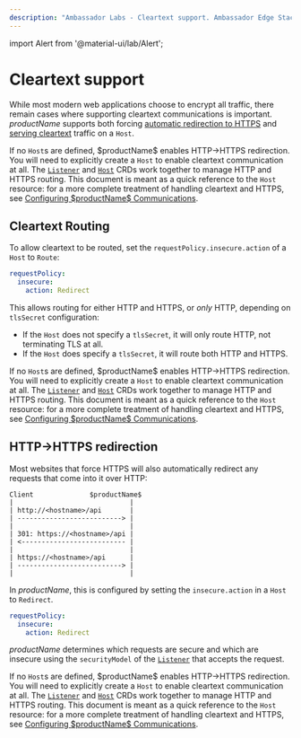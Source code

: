 ```yaml
---
description: "Ambassador Labs - Cleartext support. Ambassador Edge Stack supports both forcing automatic redirection to HTTPS and serving cleartext traffic on a Host."
---
```


import Alert from '@material-ui/lab/Alert';

# Cleartext support

While most modern web applications choose to encrypt all traffic, there remain
cases where supporting cleartext communications is important. $productName$ supports
both forcing [automatic redirection to HTTPS](#http-https-redirection) and
[serving cleartext](#cleartext-routing) traffic on a `Host`.

<Alert severity="info">
  If no <code>Host</code>s are defined, $productName$ enables HTTP->HTTPS redirection. You will
  need to explicitly create a <code>Host</code> to enable cleartext communication at all.
</Alert>

<Alert severity="info">
  The <a href="../../listener"><code>Listener</code></a> and
  <a href="../../host-crd"><code>Host</code></a> CRDs work together to manage HTTP and HTTPS routing.
  This document is meant as a quick reference to the <code>Host</code> resource: for a more complete
  treatment of handling cleartext and HTTPS, see <a href="../../../../howtos/configure-communications">Configuring $productName$ Communications</a>.
</Alert>

## Cleartext Routing

To allow cleartext to be routed, set the `requestPolicy.insecure.action` of a `Host` to `Route`:

```yaml
requestPolicy:
  insecure:
    action: Redirect
```

This allows routing for either HTTP and HTTPS, or _only_ HTTP, depending on `tlsSecret` configuration:

- If the `Host` does not specify a `tlsSecret`, it will only route HTTP, not terminating TLS at all.
- If the `Host` does specify a `tlsSecret`, it will route both HTTP and HTTPS.

<Alert severity="info">
  If no <code>Host</code>s are defined, $productName$ enables HTTP->HTTPS redirection. You will
  need to explicitly create a <code>Host</code> to enable cleartext communication at all.
</Alert>

<Alert severity="info">
  The <a href="../../listener"><code>Listener</code></a> and
  <a href="../../host-crd"><code>Host</code></a> CRDs work together to manage HTTP and HTTPS routing.
  This document is meant as a quick reference to the <code>Host</code> resource: for a more complete
  treatment of handling cleartext and HTTPS, see <a href="../../../../howtos/configure-communications">Configuring $productName$ Communications</a>.
</Alert>

## HTTP->HTTPS redirection

Most websites that force HTTPS will also automatically redirect any
requests that come into it over HTTP:

```
Client              $productName$
|                             |
| http://<hostname>/api       |
| --------------------------> |
|                             |
| 301: https://<hostname>/api |
| <-------------------------- |
|                             |
| https://<hostname>/api      |
| --------------------------> |
|                             |
```

In $productName$, this is configured by setting the `insecure.action` in a `Host` to `Redirect`.

```yaml
requestPolicy:
  insecure:
    action: Redirect
```

$productName$ determines which requests are secure and which are insecure using the
`securityModel` of the [`Listener`] that accepts the request.

[`Listener`]: ../../listener

<Alert severity="info">
  If no <code>Host</code>s are defined, $productName$ enables HTTP->HTTPS redirection. You will
  need to explicitly create a <code>Host</code> to enable cleartext communication at all.
</Alert>

<Alert severity="info">
  The <a href="../../listener"><code>Listener</code></a> and
  <a href="../../host-crd"><code>Host</code></a> CRDs work together to manage HTTP and HTTPS routing.
  This document is meant as a quick reference to the <code>Host</code> resource: for a more complete
  treatment of handling cleartext and HTTPS, see <a href="../../../../howtos/configure-communications">Configuring $productName$ Communications</a>.
</Alert>
